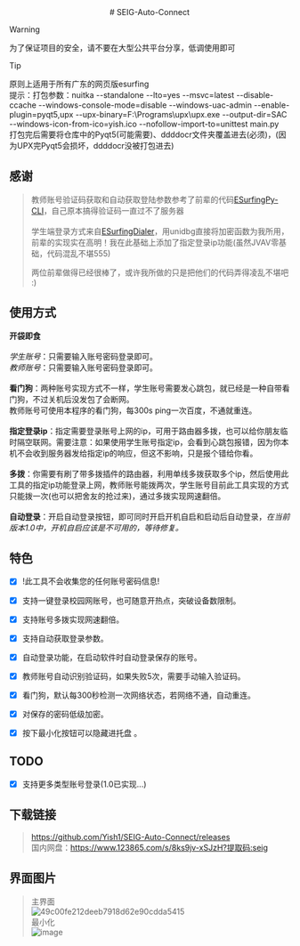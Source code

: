<div align="center">
# SEIG-Auto-Connect

</div>

> [!WARNING]
> 为了保证项目的安全，请不要在大型公共平台分享，低调使用即可

> [!TIP]
> 原则上适用于所有广东的网页版esurfing<br>
> 提示：打包参数：nuitka --standalone --lto=yes --msvc=latest --disable-ccache --windows-console-mode=disable --windows-uac-admin --enable-plugin=pyqt5,upx --upx-binary=F:\Programs\upx\upx.exe  --output-dir=SAC --windows-icon-from-ico=yish.ico --nofollow-import-to=unittest main.py<br>打包完后需要将仓库中的Pyqt5(可能需要)、ddddocr文件夹覆盖进去(必须)，(因为UPX完Pyqt5会损坏，ddddocr没被打包进去)
## 感谢
> 教师账号验证码获取和自动获取登陆参数参考了前辈的代码[ESurfingPy-CLI](https://github.com/Pandaft/ESurfingPy-CLI)，自己原本搞得验证码一直过不了服务器<br><br>
> 学生端登录方式来自[ESurfingDialer](https://github.com/Rsplwe/ESurfingDialer)，用unidbg直接将加密函数为我所用，前辈的实现实在高明！我在此基础上添加了指定登录ip功能(虽然JVAV零基础，代码混乱不堪555)
>
> 两位前辈做得已经很棒了，或许我所做的只是把他们的代码弄得凌乱不堪吧 :)
## 使用方式

**开袋即食**<br><br>
*学生账号*：只需要输入账号密码登录即可。<br>
*教师账号*：只需要输入账号密码登录即可。<br><br>
**看门狗**：两种账号实现方式不一样，学生账号需要发心跳包，就已经是一种自带看门狗，不过关机后没发包了会断网。<br>
教师账号可使用本程序的看门狗，每300s ping一次百度，不通就重连。<br><br>
**指定登录ip**：指定需要登录账号上网的ip，可用于路由器多拨，也可以给你朋友临时隔空联网。需要注意：如果使用学生账号指定ip，会看到心跳包报错，因为你本机不会收到服务器发给指定ip的响应，但这不影响，只是报个错给你看。<br><br>
**多拨**：你需要有刷了带多拨插件的路由器，利用单线多拨获取多个ip，然后使用此工具的指定ip功能登录上网，教师账号能拨两次，学生账号目前此工具实现的方式只能拨一次(也可以把舍友的抢过来)，通过多拨实现网速翻倍。<br><br>
**自动登录**：开启自动登录按钮，即可同时开启开机自启和启动后自动登录，*在当前版本1.0中，开机自启应该是不可用的，等待修复。*

## 特色
- [x] !此工具不会收集您的任何账号密码信息!
- [x] 支持一键登录校园网账号，也可随意开热点，突破设备数限制。
- [x] 支持账号多拨实现网速翻倍。
- [x] 支持自动获取登录参数。
- [x] 自动登录功能，在启动软件时自动登录保存的账号。
- [x] 教师账号自动识别验证码，如果失败5次，需要手动输入验证码。
- [x] 看门狗，默认每300秒检测一次网络状态，若网络不通，自动重连。
- [x] 对保存的密码低级加密。
- [x] 按下最小化按钮可以隐藏进托盘 。


## TODO
- [x] 支持更多类型账号登录(1.0已实现...) 
      
## 下载链接
> https://github.com/Yish1/SEIG-Auto-Connect/releases<br>
> 国内网盘：https://www.123865.com/s/8ks9jv-xSJzH?提取码:seig
## 界面图片
> 主界面<br>
![49c00fe212deeb7918d62e90cdda5415](https://github.com/user-attachments/assets/6b11042f-811d-4aae-a2d0-822faccc5daa)<br>
> 最小化<br>
![image](https://github.com/user-attachments/assets/4785e962-ed25-4ec3-b13e-a39f6ac465db)


